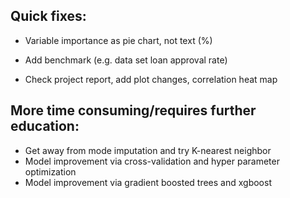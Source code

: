 ## Quick fixes:
* Variable importance as pie chart, not text (%)
* Add benchmark (e.g. data set loan approval rate)

* Check project report, add plot changes, correlation heat map

## More time consuming/requires further education:
* Get away from mode imputation and try K-nearest neighbor
* Model improvement via cross-validation and hyper parameter optimization
* Model improvement via gradient boosted trees and xgboost
